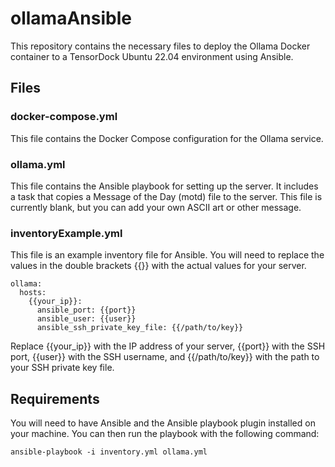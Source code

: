 # ollamaAnsible

This repository contains the necessary files to deploy the Ollama Docker container to a TensorDock Ubuntu 22.04 environment using Ansible.

## Files

### docker-compose.yml

This file contains the Docker Compose configuration for the Ollama service.

### ollama.yml

This file contains the Ansible playbook for setting up the server. It includes a task that copies a Message of the Day (motd) file to the server. This file is currently blank, but you can add your own ASCII art or other message.

### inventoryExample.yml

This file is an example inventory file for Ansible. You will need to replace the values in the double brackets {{}} with the actual values for your server.

```
ollama:
  hosts:
    {{your_ip}}:
      ansible_port: {{port}}
      ansible_user: {{user}}
      ansible_ssh_private_key_file: {{/path/to/key}}
```

Replace {{your_ip}} with the IP address of your server, {{port}} with the SSH port, {{user}} with the SSH username, and {{/path/to/key}} with the path to your SSH private key file.

## Requirements

You will need to have Ansible and the Ansible playbook plugin installed on your machine. You can then run the playbook with the following command:

```
ansible-playbook -i inventory.yml ollama.yml
```